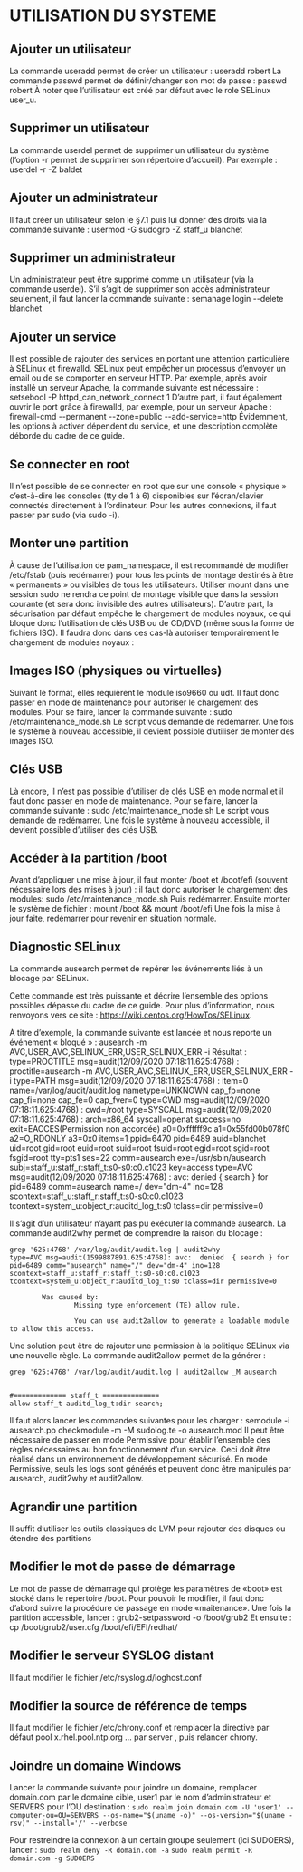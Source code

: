 #	UTILISATION DU SYSTEME
##	Ajouter un utilisateur
La commande useradd permet de créer un utilisateur :
useradd robert
La commande passwd permet de définir/changer son mot de passe :
passwd robert
À noter que l’utilisateur est créé par défaut avec le role SELinux user_u.
##	Supprimer un utilisateur
La commande userdel permet de supprimer un utilisateur du système (l’option -r permet de supprimer son répertoire d’accueil).
Par exemple :
userdel -r -Z baldet
##	Ajouter un administrateur
Il faut créer un utilisateur selon le §7.1 puis lui donner des droits via la commande suivante :
usermod -G sudogrp -Z staff_u blanchet
##	Supprimer un administrateur
Un administrateur peut être supprimé comme un utilisateur (via la commande userdel). S’il s’agit de supprimer son accès administrateur seulement, il faut lancer la commande suivante :
semanage login --delete blanchet
##	Ajouter un service
Il est possible de rajouter des services en portant une attention particulière à SELinux et firewalld.
SELinux peut empêcher un processus d’envoyer un email ou de se comporter en serveur HTTP. Par exemple, après avoir installé un serveur Apache, la commande suivante est nécessaire :
setsebool -P httpd_can_network_connect 1
D’autre part, il faut également ouvrir le port grâce à firewalld, par exemple, pour un serveur Apache :
firewall-cmd --permanent --zone=public --add-service=http
Évidemment, les options à activer dépendent du service, et une description complète déborde du cadre de ce guide.
##	Se connecter en root
Il n’est possible de se connecter en root que sur une console « physique » c’est-à-dire les consoles (tty de 1 à 6) disponibles sur l’écran/clavier connectés directement à l’ordinateur. Pour les autres connexions, il faut passer par sudo (via sudo -i).
##	Monter une partition
À cause de l’utilisation de pam_namespace, il est recommandé de modifier /etc/fstab (puis redémarrer) pour tous les points de montage destinés à être « permanents » ou visibles de tous les utilisateurs. Utiliser mount dans une session sudo ne rendra ce point de montage visible que dans la session courante (et sera donc invisible des autres utilisateurs).
D’autre part, la sécurisation par défaut empêche le chargement de modules noyaux, ce qui bloque donc l’utilisation de clés USB ou de CD/DVD (même sous la forme de fichiers ISO). Il faudra donc dans ces cas-là autoriser temporairement le chargement de modules noyaux :

##	Images ISO (physiques ou virtuelles)
Suivant le format, elles requièrent le module iso9660 ou udf. Il faut donc passer en mode de maintenance pour autoriser le chargement des modules.
Pour se faire, lancer la commande suivante :
sudo /etc/maintenance_mode.sh
Le script vous demande de redémarrer. Une fois le système à nouveau accessible, il devient possible d’utiliser de monter des images ISO.

##	Clés USB
Là encore, il n’est pas possible d’utiliser de clés USB en mode normal et il faut donc passer en mode de maintenance.
Pour se faire, lancer la commande suivante :
sudo /etc/maintenance_mode.sh
Le script vous demande de redémarrer. Une fois le système à nouveau accessible, il devient possible d’utiliser des clés USB.
##	Accéder à la partition /boot
Avant d’appliquer une mise à jour, il faut monter /boot et /boot/efi (souvent nécessaire lors des mises à jour) : il faut donc autoriser le chargement des modules:
sudo /etc/maintenance_mode.sh
Puis redémarrer. Ensuite monter le système de fichier :
mount /boot && mount /boot/efi
Une fois la mise à jour faite, redémarrer pour revenir en situation normale.
##	Diagnostic SELinux
La commande ausearch permet de repérer les événements liés à un blocage par SELinux.

Cette commande est très puissante et décrire l’ensemble des options possibles dépasse du cadre de ce guide. Pour plus d’information, nous renvoyons vers ce site : https://wiki.centos.org/HowTos/SELinux.

À titre d’exemple, la commande suivante est lancée et nous reporte un événement « bloqué » :
    ausearch -m AVC,USER_AVC,SELINUX_ERR,USER_SELINUX_ERR -i
Résultat :
    type=PROCTITLE msg=audit(12/09/2020 07:18:11.625:4768) : proctitle=ausearch -m AVC,USER_AVC,SELINUX_ERR,USER_SELINUX_ERR -i
    type=PATH msg=audit(12/09/2020 07:18:11.625:4768) : item=0 name=/var/log/audit/audit.log nametype=UNKNOWN cap_fp=none cap_fi=none cap_fe=0 cap_fver=0
    type=CWD msg=audit(12/09/2020 07:18:11.625:4768) : cwd=/root
    type=SYSCALL msg=audit(12/09/2020 07:18:11.625:4768) : arch=x86_64 syscall=openat success=no exit=EACCES(Permission non accordée) a0=0xffffff9c a1=0x55fd00b078f0 a2=O_RDONLY a3=0x0 items=1 ppid=6470 pid=6489 auid=blanchet uid=root gid=root euid=root suid=root fsuid=root egid=root sgid=root fsgid=root tty=pts1 ses=22 comm=ausearch exe=/usr/sbin/ausearch subj=staff_u:staff_r:staff_t:s0-s0:c0.c1023 key=access
    type=AVC msg=audit(12/09/2020 07:18:11.625:4768) : avc:  denied  { search } for  pid=6489 comm=ausearch name=/ dev="dm-4" ino=128 scontext=staff_u:staff_r:staff_t:s0-s0:c0.c1023 tcontext=system_u:object_r:auditd_log_t:s0 tclass=dir permissive=0

Il s’agit d’un utilisateur n’ayant pas pu exécuter la commande ausearch. La commande audit2why permet de comprendre la raison du blocage :
```
grep '625:4768' /var/log/audit/audit.log | audit2why
type=AVC msg=audit(1599887891.625:4768): avc:  denied  { search } for  pid=6489 comm="ausearch" name="/" dev="dm-4" ino=128 scontext=staff_u:staff_r:staff_t:s0-s0:c0.c1023 tcontext=system_u:object_r:auditd_log_t:s0 tclass=dir permissive=0

        Was caused by:
                Missing type enforcement (TE) allow rule.

                You can use audit2allow to generate a loadable module to allow this access.
```
Une solution peut être de rajouter une permission à la politique SELinux via une nouvelle règle. La commande audit2allow permet de la générer :
```
grep '625:4768' /var/log/audit/audit.log | audit2allow _M ausearch


#============= staff_t ==============
allow staff_t auditd_log_t:dir search;
```
Il faut alors lancer les commandes suivantes pour les charger :
semodule -i ausearch.pp
checkmodule -m -M sudolog.te -o ausearch.mod
Il peut être nécessaire de passer en mode Permissive pour établir l’ensemble des règles nécessaires au bon fonctionnement d’un service. Ceci doit être réalisé dans un environnement de développement sécurisé. En mode Permissive, seuls les logs sont générés et peuvent donc être manipulés par ausearch, audit2why et audit2allow.
##	Agrandir une partition
Il suffit d’utiliser les outils classiques de LVM pour rajouter des disques ou étendre des partitions

##	Modifier le mot de passe de démarrage
Le mot de passe de démarrage qui protège les paramètres de «boot» est stocké dans le répertoire /boot. Pour pouvoir le modifier, il faut donc d’abord suivre la procédure de passage en mode «maitenance».
Une fois la partition accessible, lancer :
grub2-setpassword -o /boot/grub2
Et ensuite :
cp /boot/grub2/user.cfg /boot/efi/EFI/redhat/


##	Modifier le serveur SYSLOG distant
Il faut modifier le fichier /etc/rsyslog.d/loghost.conf 
##	Modifier la source de référence de temps
Il faut modifier le fichier /etc/chrony.conf et remplacer la directive par défaut pool x.rhel.pool.ntp.org … par server <adresse IP ou nom>, puis relancer chrony.
##	Joindre un domaine Windows
Lancer la commande suivante pour joindre un domaine, remplacer domain.com par le domaine cible, user1 par le nom d’administrateur et SERVERS pour l’OU destination :
`sudo realm join domain.com -U 'user1' --computer-ou=OU=SERVERS --os-name="$(uname -o)" --os-version="$(uname -rsv)" --install='/' --verbose`

Pour restreindre la connexion à un certain groupe seulement (ici SUDOERS), lancer :
`sudo realm deny -R domain.com -a`
`sudo realm permit -R domain.com -g SUDOERS`
